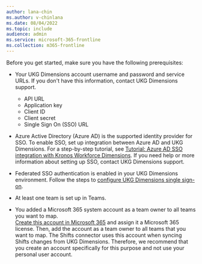 ```yaml
---
author: lana-chin
ms.author: v-chinlana
ms.date: 08/04/2022
ms.topic: include
audience: admin
ms.service: microsoft-365-frontline
ms.collection: m365-frontline
---
```

Before you get started, make sure you have the following prerequisites:

- Your UKG Dimensions account username and password and service URLs. If you don't have this information, contact UKG Dimensions support.

  - API URL
  - Application key
  - Client ID
  - Client secret
  - Single Sign On (SSO) URL

- Azure Active Directory (Azure AD) is the supported identity provider for SSO. To enable SSO, set up integration between Azure AD and UKG Dimensions. For a step-by-step tutorial, see [Tutorial: Azure AD SSO integration with Kronos Workforce Dimensions](/azure/active-directory/saas-apps/kronos-workforce-dimensions-tutorial). If you need help or more information about setting up SSO, contact UKG Dimensions support.
- Federated SSO authentication is enabled in your UKG Dimensions environment. Follow the steps to [configure UKG Dimensions single sign-on](#configure-single-sign-on).

- At least one team is set up in Teams.
- You added a Microsoft 365 system account as a team owner to all teams you want to map.</br> [Create this account in Microsoft 365](/microsoft-365/admin/add-users/add-users) and assign it a Microsoft 365 license. Then, add the account as a team owner to all teams that you want to map. The Shifts connector uses this account when syncing Shifts changes from UKG Dimensions. Therefore, we recommend that you create an account specifically for this purpose and not use your personal user account.
